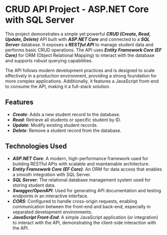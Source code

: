 # CRUD API Project - ASP.NET Core with SQL Server

This project demonstrates a simple yet powerful ***CRUD (Create, Read, Update, Delete)*** API built with ***ASP.NET Core*** and connected to a ***SQL Server*** database. It exposes a ***RESTful API*** to manage student data and performs basic CRUD operations. The API uses ***Entity Framework Core (EF Core)*** for ORM (Object Relational Mapping) to interact with the database and supports robust querying capabilities.

The API follows modern development practices and is designed to scale effectively in a production environment, providing a strong foundation for more complex applications. Additionally, it features a JavaScript front-end to consume the API, making it a full-stack solution.

## Features
* ***Create***: Adds a new student record to the database.
* ***Read***: Retrieve all students or specific student by ID.
* ***Update***: Modify existing student records.
* ***Delete***: Remove a student record from the database.

 ## Technologies Used
* ***ASP.NET Core***: A modern, high-performance framework used for building RESTful APIs with scalable and maintainable architecture.
* ***Entity Framework Core (EF Core)***: An ORM for data access that enables a smooth integration with SQL Server.
* ***SQL Server***: The relational database management system used for storing student data.
* ***Swagger/OpenAPI***: Used for generating API documentation and testing endpoints in an interactive interface.
* ***CORS***: Configured to handle cross-origin requests, enabling communication between the front-end and back-end, especially in separated development environments.
* ***JavaScript Front-End***: A simple JavaScript application (or integration) to interact with the API, demonstrating the client-side interaction with the API.
